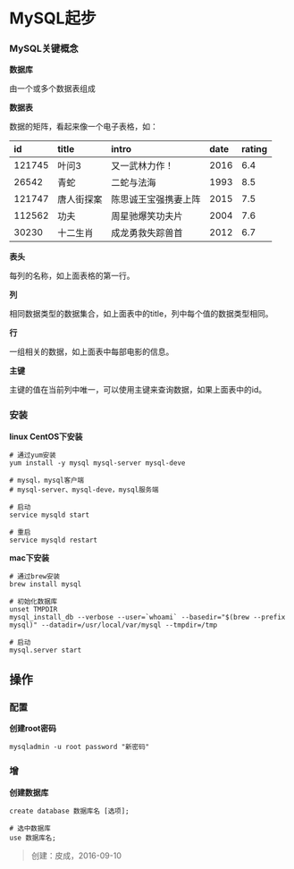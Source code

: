 # MySQL起步

### MySQL关键概念

**数据库**

由一个或多个数据表组成

**数据表**

数据的矩阵，看起来像一个电子表格，如：

| id | title | intro | date | rating |
| :-- | :-- | :-- | :-- | :-- |
| 121745 | 叶问3 | 又一武林力作！ | 2016 | 6.4 |
| 26542 | 青蛇 | 二蛇与法海 | 1993 | 8.5 |
| 121747 | 唐人街探案 | 陈思诚王宝强携妻上阵 | 2015 | 7.5 |
| 112562 | 功夫 | 周星驰爆笑功夫片 | 2004 | 7.6 |
| 30230 | 十二生肖 | 成龙勇救失踪兽首 | 2012 | 6.7 |

**表头**

每列的名称，如上面表格的第一行。

**列**

相同数据类型的数据集合，如上面表中的title，列中每个值的数据类型相同。

**行**

一组相关的数据，如上面表中每部电影的信息。

**主键**

主键的值在当前列中唯一，可以使用主键来查询数据，如果上面表中的id。

### 安装

**linux CentOS下安装**

```
# 通过yum安装
yum install -y mysql mysql-server mysql-deve

# mysql，mysql客户端
# mysql-server、mysql-deve，mysql服务端
```

```
# 启动
service mysqld start

# 重启
service mysqld restart
```

**mac下安装**

```
# 通过brew安装
brew install mysql

# 初始化数据库
unset TMPDIR
mysql_install_db --verbose --user=`whoami` --basedir="$(brew --prefix mysql)" --datadir=/usr/local/var/mysql --tmpdir=/tmp
```

```
# 启动
mysql.server start
```

## 操作

### 配置

**创建root密码**

```
mysqladmin -u root password "新密码"
```

### 增

**创建数据库**

```
create database 数据库名 [选项];
```

```
# 选中数据库
use 数据库名;
```





> 创建：皮成，2016-09-10
